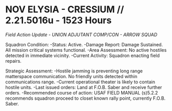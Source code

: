 # NOV ELYSIA - CRESSIUM // 2.21.5016u - 1523 Hours
*Field Action Update - UNION ADJUTANT COMP/CON - ARROW SQUAD*

Squadron Condition:
-Status: Active.
-Damage Report: Damage Sustained. All mission critical systems functional.
-Area Assessment: No active hostiles detected in immediate vicinity.
-Current Activity: Squadron enacting field repairs.


Strategic Assessment:
-Hostile jamming is preventing long range matterspace communication. No friendly units detected within communications range.
-Current operational theater is likely to contain hostile units.
-Last issued orders: Land at F.O.B. Saber and receive further orders.
-Recommended course of action: USAF FIELD MANUAL (s)5.2.2 recommends squadron proceed to closet known rally point, currently F.O.B. Saber.
